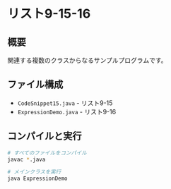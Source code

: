 # リスト9-15-16

## 概要
関連する複数のクラスからなるサンプルプログラムです。

## ファイル構成
- `CodeSnippet15.java` - リスト9-15
- `ExpressionDemo.java` - リスト9-16

## コンパイルと実行
```bash
# すべてのファイルをコンパイル
javac *.java

# メインクラスを実行
java ExpressionDemo
```
